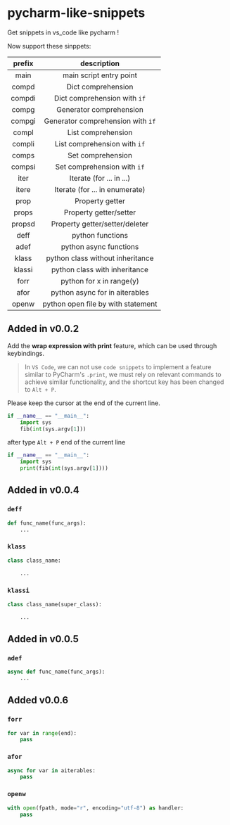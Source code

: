 # pycharm-like-snippets

Get snippets in vs_code like pycharm !

Now support these sinppets:

|prefix|description|
|:------:|:-------:|
|main|main script entry point|
|compd|Dict comprehension|
|compdi|Dict comprehension with `if`|
|compg|Generator comprehension|
|compgi|Generator comprehension with `if`|
|compl|List comprehension|
|compli|List comprehension with `if`|
|comps|Set comprehension|
|compsi|Set comprehension with `if`|
|iter|Iterate (for ... in ...)|
|itere|Iterate (for ... in enumerate)|
|prop|Property getter|
|props|Property getter/setter|
|propsd|Property getter/setter/deleter|
|deff|python functions|
|adef|python async functions|
|klass|python class without inheritance|
|klassi|python class with inheritance|
|forr|python for x in range(y)|
|afor|python async for in aiterables|
|openw|python open file by with statement|

## Added in v0.0.2

Add the **wrap expression with print** feature, which can be used through keybindings.

> In `VS Code`, we can not use `code snippets` to implement a feature similar to PyCharm's `.print`, we must rely on relevant commands to achieve similar functionality, and the shortcut key has been changed to `Alt + P`.

Please keep the cursor at the end of the current line.

```python
if __name__ == "__main__":
    import sys
    fib(int(sys.argv[1]))
```

after type `Alt + P` end of the current line

```python
if __name__ == "__main__":
    import sys
    print(fib(int(sys.argv[1])))
```

## Added in v0.0.4

### `deff`

```python
def func_name(func_args):
    ...
```

### `klass`

```python
class class_name:
    
    ...
```

### `klassi`

```python
class class_name(super_class):

    ...
```

## Added in v0.0.5

### `adef`

```python
async def func_name(func_args):
    ...
```

## Added v0.0.6

### `forr`

```python
for var in range(end):
    pass
```

### `afor`

```python
async for var in aiterables:
    pass
```

### `openw`

```python
with open(fpath, mode="r", encoding="utf-8") as handler:
    pass
```

